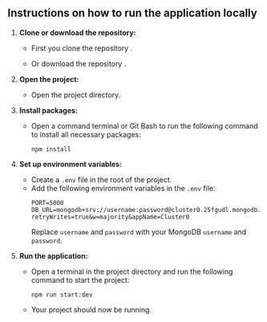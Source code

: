 ## Instructions on how to run the application locally

1. **Clone or download the repository:**
   - First you clone the repository .
    
   - Or download the repository .

2. **Open the project:**
   - Open the project directory.

3. **Install packages:**
   - Open a command terminal or Git Bash to run the following command to install all necessary packages:
     ```
     npm install
     ```

4. **Set up environment variables:**
   - Create a `.env` file in the root of the project.
   - Add the following environment variables in the `.env` file:
     ```
     PORT=5000
     DB_URL=mongodb+srv://username:password@cluster0.25fgudl.mongodb.net/productManagement?retryWrites=true&w=majority&appName=Cluster0
     ```
     Replace `username` and `password` with your MongoDB `username` and `password`.

5. **Run the application:**
   - Open a terminal in the project directory and run the following command to start the project:
     ```
     npm run start:dev
     ```
   - Your project should now be running.

